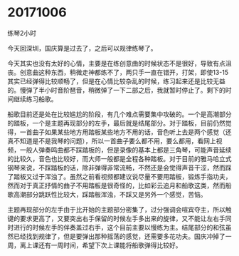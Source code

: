 # 20171006

练琴2小时

今天回深圳，国庆算是过去了，之后可以规律练琴了。

今天其实也没有太好的心情，主要是在练创意曲的时候状态不是很好，导致有点沮丧。创意曲这种东西，稍微走神都练不了，两只手一直在错开，打架，即使13-15其实已经弹得比较顺畅了，但是在心情比较杂乱的时候，练习起来还是比较无益的。慢弹了半小时音阶琶音，稍微弹了一下二部之后，我就暂时停止了。剩下的时间继续练习船歌。

船歌目前还是处在比较尴尬的阶段，有几个难点需要集中攻破的。一个是高潮部分的踏板，一个是主题再现部分的左手，最后就是结尾部分。对于踏板，目前仍然觉得，一首曲子如果某些地方用踏板某些地方不用的话，音色听上去是两个感觉（还真不知道是不是我琴的问题），所以一首曲子要么都不用，要么都用，看网上视频，一般人弹奏鸣曲都不踩踏板的，但是录像的基本上都是三角琴，可能声音延续的比较久，音色也比较好，而大师一般都是全程各种踏板。对于目前的雅马哈立式钢琴来说，不踩踏板的话，除非弹得非常流畅，不然还是会觉得声音干涩，然而踩了踏板又过于浑浊了。虽然之前看视频都建议说尽量不要用踏板，锻炼手指功夫，然而对于真正抒情的曲子不用踏板是很奇怪的，比如彩云追月和船歌这类，然而船歌高潮部分跳跃性比较大，踩踏板浑浊，不踩又是另外一个感觉，苦恼。

主题再现部分的左手由于比开始的主题部分密集了，过分强调会喧宾夺主，所以触键的要求更高了，又要突出右手保留的时候左手多出来的旋律，又不能让左右手同时进行的时候左手的伴奏盖过右手，这个目前主要以慢练为主。结尾部分的和弦虽然已经找到规律了，但是要弹出那种摇荡的感觉，还需要多花功夫。国庆冲掉了一周，离上课还有一周时间，希望下次上课能将船歌弹得比较好。
